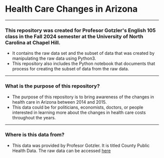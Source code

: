 # Health Care Changes in Arizona
---------------------------------------------------------------------------------------------------------------------------------------------
### This repository was created for Profesor Gotzler's English 105 class in the Fall 2024 semester at the University of North Carolina at Chapel Hill. 
* It contains the raw data set and the subset of data that was created by manipulating the raw data using Python3.
* This repository also includes the Python notebook that documents that process for creating the subset of data from the raw data.

---------------------------------------------------------------------------------------------------------------------------------------------
### What is the purpose of this repository?
* The purpose of this repository is to bring awareness of the changes in health care in Arizona between 2014 and 2015.
* This data could be for politicians, economists, doctors, or people interested in learning more about the changes in health care costs throughout the years.

---------------------------------------------------------------------------------------------------------------------------------------------
### Where is this data from?
* This data was provided by Profesor Gotzler. It is titled County Public Health Data. The raw data can be accessed [here](https://github.com/rawalker25/Arizona-Health-Care-Data/blob/main/CountyHealthData_2014-2015.csv)

